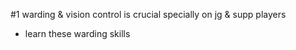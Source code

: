 #1
warding & vision control is crucial specially on 
jg & supp players

- learn these warding skills
